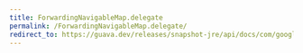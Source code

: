 ```yaml
---
title: ForwardingNavigableMap.delegate
permalink: /ForwardingNavigableMap.delegate/
redirect_to: https://guava.dev/releases/snapshot-jre/api/docs/com/google/common/collect/ForwardingNavigableMap.html#delegate--
---
```

